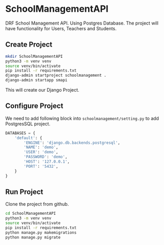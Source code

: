 # SchoolManagementAPI
DRF School Management API. Using Postgres Database. The project will have functionality for Users, Teachers and Students.

## Create Project
```bash
mkdir SchoolManagementAPI
python3 -m venv venv
source venv/bin/activate
pip install -r requirements.txt
django-admin startproject schoolmanagement .
django-admin startapp smapi
```
This will create our Django Project.

## Configure Project
We need to add following block into `schoolmanagement/setting.py` to add PostgresSQL project.
```python
DATABASES = {
    'default': {
        'ENGINE': 'django.db.backends.postgresql',
        'NAME': 'demo',
        'USER': 'demo',
        'PASSWORD': 'demo',
        'HOST': '127.0.0.1',
        'PORT': '5432',
    }
}
```

## Run Project
Clone the project from github.

```bash
cd SchoolManagementAPI
python3 -m venv venv
source venv/bin/activate
pip install -r requirements.txt
python manage.py makemigrations
python manage.py migrate
```
